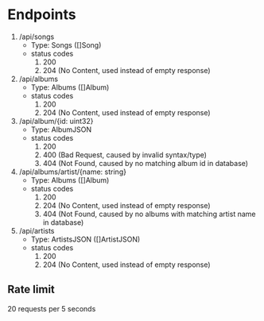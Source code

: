 # Endpoints

1. /api/songs
    * Type: Songs ([]Song)
    * status codes
        1. 200
        2. 204 (No Content, used instead of empty response)
2. /api/albums
    * Type: Albums ([]Album)
    * status codes
        1. 200
        2. 204 (No Content, used instead of empty response)
3. /api/album/{id: uint32}
    * Type: AlbumJSON
    * status codes
        1. 200
        2. 400 (Bad Request, caused by invalid syntax/type)
        3. 404 (Not Found, caused by no matching album id in database)
4. /api/albums/artist/{name: string}
    * Type: Albums ([]Album)
    * status codes
        1. 200
        2. 204 (No Content, used instead of empty response)
        3. 404 (Not Found, caused by no albums with matching artist name in database)
5. /api/artists
    * Type: ArtistsJSON ([]ArtistJSON)
    * status codes
        1. 200
        2. 204 (No Content, used instead of empty response)

## Rate limit

20 requests per 5 seconds

